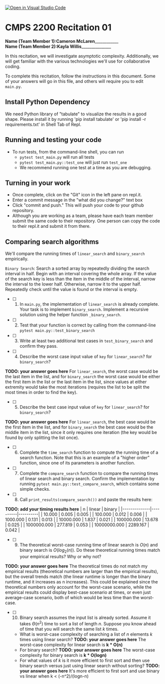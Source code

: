 [![Open in Visual Studio Code](https://classroom.github.com/assets/open-in-vscode-718a45dd9cf7e7f842a935f5ebbe5719a5e09af4491e668f4dbf3b35d5cca122.svg)](https://classroom.github.com/online_ide?assignment_repo_id=11680925&assignment_repo_type=AssignmentRepo)
# CMPS 2200  Recitation 01

**Name (Team Member 1):**__Cameron McLaren______________  
**Name (Team Member 2):**__Kayla Willis_________________

In this recitation, we will investigate asymptotic complexity. Additionally, we will get familiar with the various technologies we'll use for collaborative coding.

To complete this recitation, follow the instructions in this document. Some of your answers will go in this file, and others will require you to edit `main.py`.

## Install Python Dependency

We need Python library of "tabulate" to visualize the results in a good shape. Please install it by running 'pip install tabulate' or 'pip install -r requirements.txt' in Shell Tab of Repl.  

## Running and testing your code

- To run tests, from the command-line shell, you can run
  + `pytest test_main.py` will run all tests
  + `pytest test_main.py::test_one` will just run `test_one`
  + We recommend running one test at a time as you are debugging.

## Turning in your work

- Once complete, click on the "Git" icon in the left pane on repl.it.
- Enter a commit message in the "what did you change?" text box
- Click "commit and push." This will push your code to your github repository.
- Although you are working as a team, please have each team member submit the same code to their repository. One person can copy the code to their repl.it and submit it from there.

## Comparing search algorithms

We'll compare the running times of `linear_search` and `binary_search` empirically.

`Binary Search`: Search a sorted array by repeatedly dividing the search interval in half. Begin with an interval covering the whole array. If the value of the search key is less than the item in the middle of the interval, narrow the interval to the lower half. Otherwise, narrow it to the upper half. Repeatedly check until the value is found or the interval is empty.

- [ ] 1. In `main.py`, the implementation of `linear_search` is already complete. Your task is to implement `binary_search`. Implement a recursive solution using the helper function `_binary_search`. 

- [ ] 2. Test that your function is correct by calling from the command-line `pytest main.py::test_binary_search`

- [ ] 3. Write at least two additional test cases in `test_binary_search` and confirm they pass.

- [ ] 4. Describe the worst case input value of `key` for `linear_search`? for `binary_search`? 

**TODO: your answer goes here** For `linear_search`, the worst case would be the last item in the list, and for `binary_search` the worst case would be either the first item in the list or the last item in the list, since values at either extremity would take the most iterations (requires the list to be split the most times in order to find the key).

- [ ] 5. Describe the best case input value of `key` for `linear_search`? for `binary_search`? 

**TODO: your answer goes here** For `linear_search`, the best case would be the first item in the list, and for `binary_search` the best case would be the middle item in the list, since it only requires one iteration (the key would be found by only splitting the list once).

- [ ] 6. Complete the `time_search` function to compute the running time of a search function. Note that this is an example of a "higher order" function, since one of its parameters is another function.

- [ ] 7. Complete the `compare_search` function to compare the running times of linear search and binary search. Confirm the implementation by running `pytest main.py::test_compare_search`, which contains some simple checks.

- [ ] 8. Call `print_results(compare_search())` and paste the results here:

**TODO: add your timing results here**
|            n |   linear |   binary |
|--------------|----------|----------|
|       10.000 |    0.005 |    0.005 |
|      100.000 |    0.012 |    0.006 |
|     1000.000 |    0.131 |    0.013 |
|    10000.000 |    1.837 |    0.021 |
|   100000.000 |   13.678 |    0.025 |
|  1000000.000 |  277.819 |    0.053 |
| 10000000.000 | 2289.167 |    0.042 |

- [ ] 9. The theoretical worst-case running time of linear search is $O(n)$ and binary search is $O(log_2(n))$. Do these theoretical running times match your empirical results? Why or why not?

**TODO: your answer goes here** The theoretical times do not match my empirical results (theoretical numbers are larger than the empirical results), but the overall trends match (the linear runtime is longer than the binary runtime, and it increases as n increases). This could be explained since the theoretical numbers only account for the worst-case scenario, while the empirical results could display best-case scenario at times, or even just average-case scenario, both of which would be less time than the worst-case.

- [ ] 10. Binary search assumes the input list is already sorted. Assume it takes $\Theta(n^2)$ time to sort a list of length $n$. Suppose you know ahead of time that you will search the same list $k$ times. 
  + What is worst-case complexity of searching a list of $n$ elements $k$ times using linear search? **TODO: your answer goes here** The worst-case complexity for linear search is **k * O(n)**
  + For binary search? **TODO: your answer goes here** The worst-case complexity for binary search is **k * O(logn)**
  + For what values of $k$ is it more efficient to first sort and then use binary search versus just using linear search without sorting? **TODO: your answer goes here** It's more efficient to first sort and use binary vs linear when k < (-n^2)/(logn-n)
